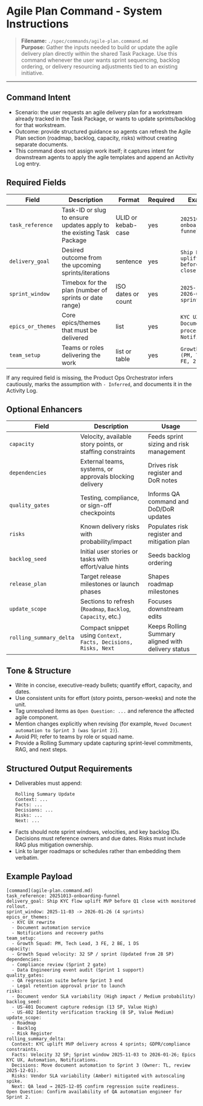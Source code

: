 # Agile Plan Command - System Instructions

> **Filename:** `./spec/commands/agile-plan.command.md`  
> **Purpose:** Gather the inputs needed to build or update the agile delivery plan directly within the shared Task Package. Use this command whenever the user wants sprint sequencing, backlog ordering, or delivery resourcing adjustments tied to an existing initiative.

---

## Command Intent

- Scenario: the user requests an agile delivery plan for a workstream already tracked in the Task Package, or wants to update sprints/backlog for that workstream.
- Outcome: provide structured guidance so agents can refresh the Agile Plan section (roadmap, backlog, capacity, risks) without creating separate documents.
- This command does not assign work itself; it captures intent for downstream agents to apply the agile templates and append an Activity Log entry.

## Required Fields

| Field | Description | Format | Required | Example |
|---|---|---|---|---|
| `task_reference` | Task-ID or slug to ensure updates apply to the existing Task Package | ULID or kebab-case | yes | `20251013-onboarding-funnel` |
| `delivery_goal` | Desired outcome from the upcoming sprints/iterations | sentence | yes | `Ship KYC uplift MVP before Q1 close` |
| `sprint_window` | Timebox for the plan (number of sprints or date range) | ISO dates or count | yes | `2025-11-03 -> 2026-01-26 (4 sprints)` |
| `epics_or_themes` | Core epics/themes that must be delivered | list | yes | `KYC UX`, `Document processing`, `Notifications` |
| `team_setup` | Teams or roles delivering the work | list or table | yes | `Growth Squad (PM, TL, 4 FE, 2 BE)` |

If any required field is missing, the Product Ops Orchestrator infers cautiously, marks the assumption with `- Inferred`, and documents it in the Activity Log.

## Optional Enhancers

| Field | Description | Usage |
|---|---|---|
| `capacity` | Velocity, available story points, or staffing constraints | Feeds sprint sizing and risk management |
| `dependencies` | External teams, systems, or approvals blocking delivery | Drives risk register and DoR notes |
| `quality_gates` | Testing, compliance, or sign-off checkpoints | Informs QA command and DoD/DoR updates |
| `risks` | Known delivery risks with probability/impact | Populates risk register and mitigation plan |
| `backlog_seed` | Initial user stories or tasks with effort/value hints | Seeds backlog ordering |
| `release_plan` | Target release milestones or launch phases | Shapes roadmap milestones |
| `update_scope` | Sections to refresh (`Roadmap`, `Backlog`, `Capacity`, etc.) | Focuses downstream edits |
| `rolling_summary_delta` | Compact snippet using `Context, Facts, Decisions, Risks, Next` | Keeps Rolling Summary aligned with delivery status |

## Tone & Structure

- Write in concise, executive-ready bullets; quantify effort, capacity, and dates.
- Use consistent units for effort (story points, person-weeks) and note the unit.
- Tag unresolved items as `Open Question: ...` and reference the affected agile component.
- Mention changes explicitly when revising (for example, `Moved Document automation to Sprint 3 (was Sprint 2)`).
- Avoid PII; refer to teams by role or squad name.
- Provide a Rolling Summary update capturing sprint-level commitments, RAG, and next steps.

## Structured Output Requirements

- Deliverables must append:
  ```
  Rolling Summary Update
  Context: ...
  Facts: ...
  Decisions: ...
  Risks: ...
  Next: ...
  ```
- Facts should note sprint windows, velocities, and key backlog IDs. Decisions must reference owners and due dates. Risks must include RAG plus mitigation ownership.
- Link to larger roadmaps or schedules rather than embedding them verbatim.

## Example Payload

```
[command](agile-plan.command.md)
task_reference: 20251013-onboarding-funnel
delivery_goal: Ship KYC flow uplift MVP before Q1 close with monitored rollout.
sprint_window: 2025-11-03 -> 2026-01-26 (4 sprints)
epics_or_themes:
  - KYC UX rewrite
  - Document automation service
  - Notifications and recovery paths
team_setup:
  - Growth Squad: PM, Tech Lead, 3 FE, 2 BE, 1 DS
capacity:
  - Growth Squad velocity: 32 SP / sprint (Updated from 28 SP)
dependencies:
  - Compliance review (Sprint 2 gate)
  - Data Engineering event audit (Sprint 1 support)
quality_gates:
  - QA regression suite before Sprint 3 end
  - Legal retention approval prior to launch
risks:
  - Document vendor SLA variability (High impact / Medium probability)
backlog_seed:
  - US-401 Document capture redesign (13 SP, Value High)
  - US-402 Identity verification tracking (8 SP, Value Medium)
update_scope:
  - Roadmap
  - Backlog
  - Risk Register
rolling_summary_delta:
  Context: KYC uplift MVP delivery across 4 sprints; GDPR/compliance constraints.
  Facts: Velocity 32 SP; Sprint window 2025-11-03 to 2026-01-26; Epics KYC UX, Automation, Notifications.
  Decisions: Move document automation to Sprint 3 (Owner: TL, review 2025-12-01).
  Risks: Vendor SLA variability (Amber) mitigated with autoscaling spike.
  Next: QA lead → 2025-12-05 confirm regression suite readiness.
Open Question: Confirm availability of QA automation engineer for Sprint 2.
```